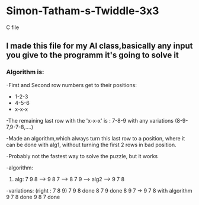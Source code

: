# Simon-Tatham-s-Twiddle-3x3
C file

## I made this file for my AI class,basically any input you give to the programm it's going to solve it
### Algorithm is: 
-First and Second row numbers get to their positions:
- 1-2-3
- 4-5-6
- x-x-x

-The remaining last row with the 'x-x-x' is : 7-8-9 with any variations (8-9-7,9-7-8,....)

-Made an algorithm,which always turn this last row to a position, where it can be done with alg1,
without turning the first 2 rows in bad position.

-Probably not the fastest way to solve the puzzle, but it works

-algorithm:
1. alg:
7 9 8 --> 9 8 7 --> 8 7 9 --> alg2 --> 9 7 8

-variations: (right : 7 8 9)
7 9 8 done
8 7 9 done
8 9 7 ->  9 7 8 with algorithm
9 7 8 done 
9 8 7 done 
